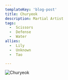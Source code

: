 ```yaml
---
templateKey: 'blog-post'
title: Churyeok
description: Martial Artist
tags:
  -  Scissors
  -  Defense
  -  Water
allies:
  -  Lily
  -  Unknown
  -  Tao

---
```

![Churyeok](/img/Churyeok.png)
